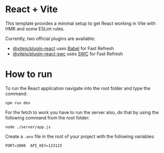 # React + Vite

This template provides a minimal setup to get React working in Vite with HMR and some ESLint rules.

Currently, two official plugins are available:

- [@vitejs/plugin-react](https://github.com/vitejs/vite-plugin-react/blob/main/packages/plugin-react/README.md) uses [Babel](https://babeljs.io/) for Fast Refresh
- [@vitejs/plugin-react-swc](https://github.com/vitejs/vite-plugin-react-swc) uses [SWC](https://swc.rs/) for Fast Refresh

# How to run

To run the React application navigate into the root folder and type the command:

`npm run dev`

For the fetch to work you have to run the server also, do that by using the following command from the root folder:

`node ./server/app.js`

Create a `.env` file in the root of your project with the following variables:

`PORT=3000 
API_KEY=123123`
